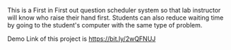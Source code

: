 This is a First in First out question scheduler system so that lab instructor will know who raise their hand first. Students can also reduce waiting time by going to the student's computer with the same type of problem. 

Demo Link of this project is 
https://bit.ly/2wQFNUJ
